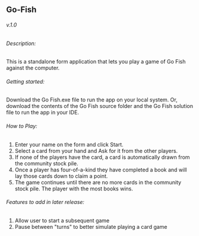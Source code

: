 ## Go-Fish 
###### v.1.0

###### Description:
This is a standalone form application that lets you play a game of Go Fish against the computer.

###### Getting started:
Download the Go Fish.exe file to run the app on your local system.  Or, download the contents of the Go Fish source folder
and the Go Fish solution file to run the app in your IDE.

###### How to Play:
1. Enter your name on the form and click Start.
2. Select a card from your hand and Ask for it from the other players.
3. If none of the players have the card, a card is automatically drawn from the community stock pile.
4. Once a player has four-of-a-kind they have completed a book and will lay those cards down to claim a point.
5. The game continues until there are no more cards in the community stock pile.  The player with the most books wins.

###### Features to add in later release:
1. Allow user to start a subsequent game
2. Pause between "turns" to better simulate playing a card game


